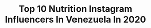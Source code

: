---
title: Top 10 Nutrition Instagram Influencers In Venezuela In 2020
description: >-
  Find top nutrition Instagram influencers in Venezuela in 2020. Most popular hashtags: #healthylifestyle #fitness #quedateencasa #healthy.
platform: Instagram
profiles:
  - username: "arymachadofit"
    fullname: >-
      Ary Fit
    location: "Venezuela"
    followers: 42558
    engagement: 420
    commentsToLikes: 0.022227
    avatar: "https://scontent-lhr8-1.cdninstagram.com/v/t51.2885-19/s320x320/90975220_518706255482416_8947205901714980864_n.jpg?_nc_ht=scontent-lhr8-1.cdninstagram.com&_nc_ohc=IctmWXxVqawAX_8aF1M&oh=3f0883a32de066b00542fdba420c768e&oe=5EB8C7AC"
    verified: false
    hashtags: "#venezuela, #aryfit, #routine, #arymachadofit"
  - username: "fitandhealthy.bymc"
    fullname: >-
      Fit&Healthy.byMC🥦
    location: "Venezuela"
    followers: 72555
    engagement: 177
    commentsToLikes: 0.058648
    avatar: "https://scontent-lhr8-1.cdninstagram.com/v/t51.2885-19/s320x320/70123011_373214716952367_1264204034231762944_n.jpg?_nc_ht=scontent-lhr8-1.cdninstagram.com&_nc_ohc=iAJb7bCk_8YAX8gVmTb&oh=44fa4e0592bd2810774643a40409e286&oe=5EB96DCA"
    verified: false
    hashtags: "#recetassanas, #banana, #14mar, #lunesdepancakes"
  - username: "moveyourash.fit"
    fullname: >-
      Ashly Prieto Healthy Lifestyle
    location: "Venezuela"
    followers: 37238
    engagement: 354
    commentsToLikes: 0.038937
    avatar: "https://scontent-ams4-1.cdninstagram.com/v/t51.2885-19/s320x320/39282870_306104580199272_7277669500063842304_n.jpg?_nc_ht=scontent-ams4-1.cdninstagram.com&_nc_ohc=DF1Qihvw1BIAX-S0bKB&oh=41134d6c0252ac5f3694dcd24b89e247&oe=5EB96544"
    verified: false
    hashtags: "#healthylifestyle, #motivationmonday, #moveyourash, #entrenaencasa"
  - username: "morellafitness"
    fullname: >-
      Morella Potolicchio Villalba
    location: "Venezuela"
    followers: 36215
    engagement: 177
    commentsToLikes: 0.041822
    avatar: "https://scontent-lhr8-1.cdninstagram.com/v/t51.2885-19/s320x320/73207675_2527886364126129_23117794614706176_n.jpg?_nc_ht=scontent-lhr8-1.cdninstagram.com&_nc_ohc=isa9DwvMELIAX9kzHSd&oh=b911f4cc4d9648191fa61ad1a6c45af7&oe=5EBB5381"
    verified: false
    hashtags: "#superwoman, #embarazo, #bananacake, #morefitworkout"
  - username: "nosoncaloriass"
    fullname: >-
      Nutrición I Saludable
    location: "Venezuela"
    followers: 50851
    engagement: 134
    commentsToLikes: 0.032927
    avatar: "https://scontent-ams4-1.cdninstagram.com/v/t51.2885-19/s320x320/74706171_468040780759740_1874007807359975424_n.jpg?_nc_ht=scontent-ams4-1.cdninstagram.com&_nc_ohc=fEIEGMNoA1sAX8S91jD&oh=ee28b470494c4bd432fd3f01efaba14f&oe=5EA7BD87"
    verified: false
    hashtags: "#recetas, #saschafitnessmarket, #fresas, #retosaludable"
  - username: "mirlayhs"
    fullname: >-
      M I R LA Y | H E R N A.N D E Z
    location: "Venezuela"
    followers: 25886
    engagement: 155
    commentsToLikes: 0.394536
    avatar: "https://scontent-lhr8-1.cdninstagram.com/v/t51.2885-19/s320x320/90863446_907525676317416_2487511286791798784_n.jpg?_nc_ht=scontent-lhr8-1.cdninstagram.com&_nc_ohc=o2jsXQn_SFsAX-Dwuiz&oh=953b4d06f03f79e85d27876ab21560bb&oe=5EB0996C"
    verified: false
    hashtags: "#foodforlife, #sketchoftheday, #blue, #naturephoto"
  - username: "roxfrontini"
    fullname: >-
      Roxana Frontini •ROX•
    location: "Venezuela"
    followers: 19326
    engagement: 258
    commentsToLikes: 0.033618
    avatar: "https://scontent-ams4-1.cdninstagram.com/v/t51.2885-19/s320x320/73203619_2446676582112468_6136745299403603968_n.jpg?_nc_ht=scontent-ams4-1.cdninstagram.com&_nc_ohc=yt2PIsYrTSEAX8Q_Y-V&oh=bf38cb13720f625af01d170ec1b927ec&oe=5EB928EC"
    verified: false
    hashtags: "#vintagegivenchy, #workoutmusic, #nyctravel, #imparables"
  - username: "bipsperez"
    fullname: >-
      Belinda Perez
    location: "Venezuela"
    followers: 28938
    engagement: 351
    commentsToLikes: 0.065688
    avatar: "https://scontent-amt2-1.cdninstagram.com/v/t51.2885-19/s320x320/50851592_391686554957806_2106882858294444032_n.jpg?_nc_ht=scontent-amt2-1.cdninstagram.com&_nc_ohc=KJ5AtbLFkhoAX80IHtc&oh=42e85834e3fe22eb0a70fe181f5cef93&oe=5EBBEAB4"
    verified: false
    hashtags: "#musa, #happy, #summer, #carnavales2020"
  - username: "laleliz"
    fullname: >-
      Lizcar Valle • Lifestyle 🦾
    location: "Venezuela"
    followers: 104597
    engagement: 122
    commentsToLikes: 0.053866
    avatar: "https://scontent-lhr8-1.cdninstagram.com/v/t51.2885-19/s320x320/91898997_261673971521141_2373212934210846720_n.jpg?_nc_ht=scontent-lhr8-1.cdninstagram.com&_nc_ohc=k8BuxJ8La8gAX_gwiAU&oh=72b6466ba56a9e38320cdcf27f18e1a9&oe=5EBB2454"
    verified: false
    hashtags: "#tourism, #traveltheworld, #healty, #tourist"
  - username: "solimarpalencia"
    fullname: >-
      solymar palencia
    location: "Venezuela"
    followers: 46664
    engagement: 154
    commentsToLikes: 0.207857
    avatar: "https://scontent-ams4-1.cdninstagram.com/v/t51.2885-19/s320x320/47693554_344801796341750_1446537718208135168_n.jpg?_nc_ht=scontent-ams4-1.cdninstagram.com&_nc_ohc=8AzLrpE8YbYAX-Hgi6X&oh=2d04a0c78e7e9b59d122cdbc068dae24&oe=5EBB5712"
    verified: false
    hashtags: "#fitnessmodels, #madrid, #fitnessmodel, #vidaysalud"
---